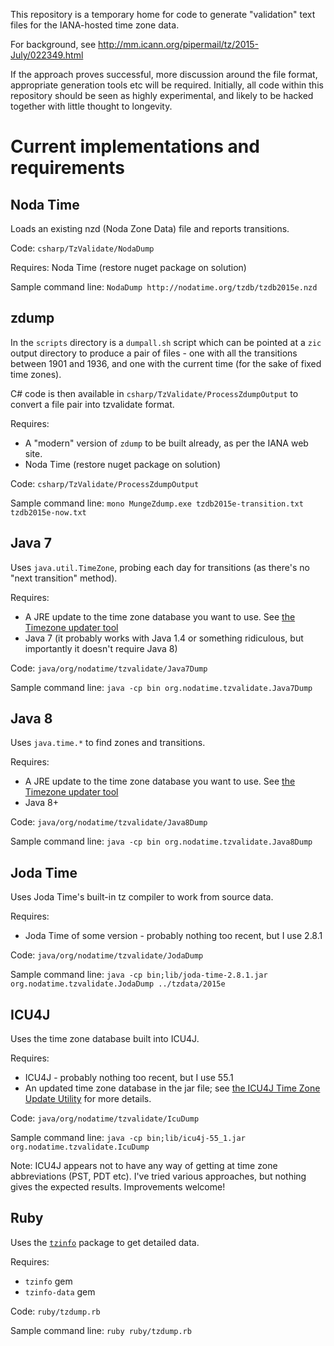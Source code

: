 This repository is a temporary home for code to generate "validation" text files
for the IANA-hosted time zone data.

For background, see http://mm.icann.org/pipermail/tz/2015-July/022349.html

If the approach proves successful, more discussion around the file format,
appropriate generation tools etc will be required. Initially, all code within
this repository should be seen as highly experimental, and likely to be hacked
together with little thought to longevity.

Current implementations and requirements
====

Noda Time
----

Loads an existing nzd (Noda Zone Data) file and reports transitions.

Code: `csharp/TzValidate/NodaDump`

Requires: Noda Time (restore nuget package on solution)

Sample command line: `NodaDump http://nodatime.org/tzdb/tzdb2015e.nzd`

zdump
----

In the `scripts` directory is a `dumpall.sh` script which can be pointed at a `zic` output directory
to produce a pair of files - one with all the transitions between 1901 and 1936, and one with the current
time (for the sake of fixed time zones).

C# code is then available in `csharp/TzValidate/ProcessZdumpOutput` to convert a file pair into tzvalidate
format.

Requires:

- A "modern" version of `zdump` to be built already, as per the IANA web site.
- Noda Time (restore nuget package on solution)
 
Code: `csharp/TzValidate/ProcessZdumpOutput`

Sample command line: `mono MungeZdump.exe tzdb2015e-transition.txt tzdb2015e-now.txt`

Java 7
----

Uses `java.util.TimeZone`, probing each day for transitions (as there's no "next transition" method).

Requires:

- A JRE update to the time zone database you want to use. See [the Timezone updater tool](http://www.oracle.com/technetwork/java/javase/tzupdater-readme-136440.html)
- Java 7 (it probably works with Java 1.4 or something ridiculous, but importantly it doesn't require Java 8)

Code: `java/org/nodatime/tzvalidate/Java7Dump`

Sample command line: `java -cp bin org.nodatime.tzvalidate.Java7Dump`

Java 8
----

Uses `java.time.*` to find zones and transitions.

Requires:

- A JRE update to the time zone database you want to use. See [the Timezone updater tool](http://www.oracle.com/technetwork/java/javase/tzupdater-readme-136440.html)
- Java 8+

Code: `java/org/nodatime/tzvalidate/Java8Dump`

Sample command line: `java -cp bin org.nodatime.tzvalidate.Java8Dump`

Joda Time
----

Uses Joda Time's built-in tz compiler to work from source data. 

Requires:

- Joda Time of some version - probably nothing too recent, but I use 2.8.1

Code: `java/org/nodatime/tzvalidate/JodaDump`

Sample command line: `java -cp bin;lib/joda-time-2.8.1.jar org.nodatime.tzvalidate.JodaDump ../tzdata/2015e`

ICU4J
----

Uses the time zone database built into ICU4J.

Requires:

- ICU4J - probably nothing too recent, but I use 55.1
- An updated time zone database in the jar file; see [the ICU4J Time Zone Update Utility](http://icu-project.org/download/icutzu.html) for more details.  

Code: `java/org/nodatime/tzvalidate/IcuDump`

Sample command line: `java -cp bin;lib/icu4j-55_1.jar org.nodatime.tzvalidate.IcuDump`

Note: ICU4J appears not to have any way of getting at time zone abbreviations (PST, PDT etc). I've tried various approaches, but nothing gives
the expected results. Improvements welcome!

Ruby
----

Uses the [`tzinfo`](https://tzinfo.github.io/) package to get detailed data. 

Requires:

- `tzinfo` gem 
- `tzinfo-data` gem

Code: `ruby/tzdump.rb`

Sample command line: `ruby ruby/tzdump.rb`
